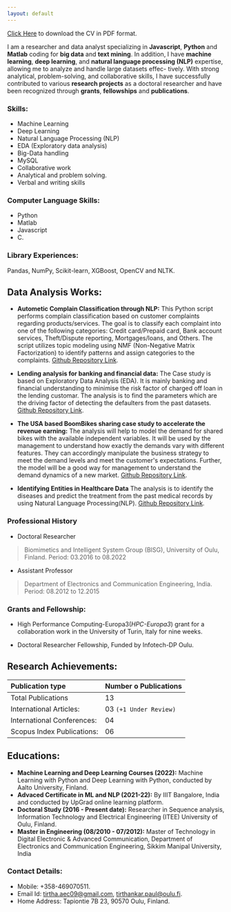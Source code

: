 ```yaml
---
layout: default
---
```


[Click Here](https://github.com/TirthankarPaul/portfolio/blob/master/assets/img/CV_Tirthankar%20Paul.pdf) to download the CV in PDF format.

I am a researcher and data analyst specializing in **Javascript**, **Python** and **Matlab** coding for **big data** and **text mining**. In addition, I have **machine learning**, **deep learning**, and **natural language processing (NLP)** expertise, allowing me to analyze and handle large datasets effec- tively. With strong analytical, problem-solving, and collaborative skills, I have successfully contributed to various **research projects** as a doctoral researcher and have been recognized through **grants**, **fellowships** and **publications**.


### Skills:

* Machine Learning
* Deep Learning
* Natural Language Processing (NLP)
* EDA (Exploratory data analysis)
* Big-Data handling
* MySQL
* Collaborative work
* Analytical and problem solving. 
* Verbal and writing skills

### Computer Language Skills:

* Python                                       
* Matlab
* Javascript                                   
* C.

### Library Experiences:   
Pandas, NumPy, Scikit-learn, XGBoost, OpenCV and NLTK.

## Data Analysis Works:
* **Autometic Complain Classification through NLP:** This Python script performs complain classification based on customer complaints regarding products/services. The goal is to classify each complaint into one of the following categories: Credit card/Prepaid card, Bank account services, Theft/Dispute reporting, Mortgages/loans, and Others. The script utilizes topic modeling using NMF (Non-Negative Matrix Factorization) to identify patterns and assign categories to the complaints. 
[Github Repository Link](https://github.com/TirthankarPaul/Complain_Classification.git).

* **Lending analysis for banking and financial data:** The Case study is based on Exploratory Data Analysis (EDA). It is mainly banking and financial understanding to minimise the risk factor of charged off loan in the lending customar. The analysis is to find the parameters which are the driving factor of detecting the defaulters from the past datasets.
[Github Repository Link](https://github.com/TirthankarPaul/LCCS.git).

* **The USA based BoomBikes sharing case study to accelerate the revenue earning:** The analysis will help to model the demand for shared bikes with the available independent variables. It will be used by the management to understand how exactly the demands vary with different features. They can accordingly manipulate the business strategy to meet the demand levels and meet the customer's expectations. Further, the model will be a good way for management to understand the demand dynamics of a new market.
[Github Repository Link](https://github.com/TirthankarPaul/TPassignment_BS.git). 

* **Identifying Entities in Healthcare Data** The analysis is to identify the diseases and predict the treatment from the past medical records by using Natural Language Processing(NLP).
[Github Repository Link](https://github.com/TirthankarPaul/Healthcare.git). 

### Professional History 
* Doctoral Researcher 
> Biomimetics and Intelligent System Group (BISG), University of Oulu, Finland. 
> Period: 03.2016 to 08.2022
* Assistant Professor  
> Department of Electronics and Communication Engineering, India.
> Period: 08.2012 to 12.2015

### Grants and Fellowship: 

* High Performance Computing-Europa3(_HPC-Europa3_) grant for a collaboration work in the University of Turin, Italy for nine weeks.

* Doctoral Researcher Fellowship, Funded by Infotech-DP Oulu.


## Research Achievements:  


| Publication type               |Number o Publications    | 
|:-------------------------------|:------------------------|
| Total Publications             | 13                      | 
| International Articles:        | 03 `(+1 Under Review)`  |  
| International Conferences:     | 04                      |  
| Scopus Index  Publications:    | 06                      | 

## Educations: 
* **Machine Learning and Deep Learning Courses (2022):** Machine Learning with Python and Deep Learning with Python, conducted by Aalto University, Finland. 
* **Advaced Certificate in ML and NLP (2021-22):** By IIIT Bangalore, India and conducted by UpGrad online learning platform.
* **Doctoral Study (2016 - Present date):** Researcher in Sequence analysis, Information Technology and Electrical Engineering (ITEE) University of Oulu, Finland.
* **Master in Engineering (08/2010 - 07/2012):** Master of Technology in Digital Electronic & Advanced Communication, Department of Electronics and Communication Engineering, Sikkim Manipal University, India


### Contact Details:
* Mobile: +358-469070511.
* Email Id: tirtha.aec09@gmail.com, tirthankar.paul@oulu.fi.
* Home Address: Tapiontie 7B 23, 90570 Oulu, Finland. 
